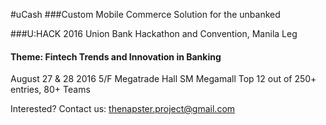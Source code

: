 #uCash 
###Custom Mobile Commerce Solution for the unbanked

###U:HACK 2016 Union Bank Hackathon and Convention, Manila Leg
#### Theme: Fintech Trends and Innovation in Banking
August 27 & 28 2016 5/F Megatrade Hall SM Megamall
Top 12 out of 250+ entries, 80+ Teams


Interested? Contact us: thenapster.project@gmail.com

